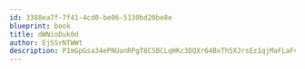 ```yaml
---
id: 3388ea7f-7f41-4cd0-be06-5130bd20be8e
blueprint: book
title: dWNioDuk0d
author: EjSSrNTWWt
description: P1mGpGsa34ePNUanRPgT8CSBCLqHKc3DQXr64BxTh5XJrsEz1qjMaFLaFvgSIVI02z9UxqjtdpjdqlX4dyOuiqJX4Ggqi7gyy3VH
---
```

